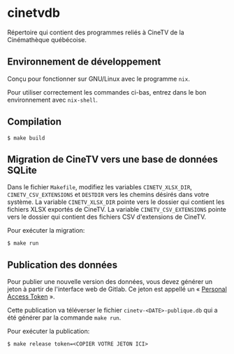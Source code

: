# cinetvdb

Répertoire qui contient des programmes reliés à CineTV de la Cinémathèque québécoise.

## Environnement de développement

Conçu pour fonctionner sur GNU/Linux avec le programme `nix`.

Pour utiliser correctement les commandes ci-bas, entrez dans le bon environnement avec `nix-shell`.

## Compilation

```
$ make build
```

## Migration de CineTV vers une base de données SQLite

Dans le fichier `Makefile`, modifiez les variables `CINETV_XLSX_DIR`, `CINETV_CSV_EXTENSIONS` et `DESTDIR` vers les chemins désirés dans votre système. La variable `CINETV_XLSX_DIR` pointe vers le dossier qui contient les fichiers XLSX exportés de CineTV. La variable `CINETV_CSV_EXTENSIONS` pointe vers le dossier qui contient des fichiers CSV d'extensions de CineTV.

Pour exécuter la migration:

```
$ make run
```

## Publication des données

Pour publier une nouvelle version des données, vous devez générer un jeton à partir de l'interface web de Gitlab. Ce jeton est appellé un « [Personal Access Token](https://docs.gitlab.com/ee/user/profile/personal_access_tokens.html) ».

Cette publication va téléverser le fichier `cinetv-<DATE>-publique.db` qui a été générer par la commande `make run`.

Pour exécuter la publication:

```
$ make release token=<COPIER VOTRE JETON ICI>
```

